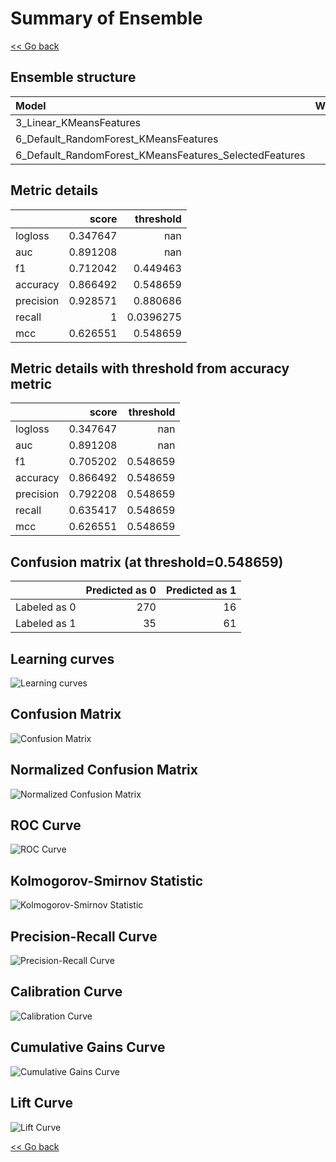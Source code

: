 # Summary of Ensemble

[<< Go back](../README.md)


## Ensemble structure
| Model                                                  |   Weight |
|:-------------------------------------------------------|---------:|
| 3_Linear_KMeansFeatures                                |        1 |
| 6_Default_RandomForest_KMeansFeatures                  |        1 |
| 6_Default_RandomForest_KMeansFeatures_SelectedFeatures |        1 |

## Metric details
|           |    score |   threshold |
|:----------|---------:|------------:|
| logloss   | 0.347647 | nan         |
| auc       | 0.891208 | nan         |
| f1        | 0.712042 |   0.449463  |
| accuracy  | 0.866492 |   0.548659  |
| precision | 0.928571 |   0.880686  |
| recall    | 1        |   0.0396275 |
| mcc       | 0.626551 |   0.548659  |


## Metric details with threshold from accuracy metric
|           |    score |   threshold |
|:----------|---------:|------------:|
| logloss   | 0.347647 |  nan        |
| auc       | 0.891208 |  nan        |
| f1        | 0.705202 |    0.548659 |
| accuracy  | 0.866492 |    0.548659 |
| precision | 0.792208 |    0.548659 |
| recall    | 0.635417 |    0.548659 |
| mcc       | 0.626551 |    0.548659 |


## Confusion matrix (at threshold=0.548659)
|              |   Predicted as 0 |   Predicted as 1 |
|:-------------|-----------------:|-----------------:|
| Labeled as 0 |              270 |               16 |
| Labeled as 1 |               35 |               61 |

## Learning curves
![Learning curves](learning_curves.png)
## Confusion Matrix

![Confusion Matrix](confusion_matrix.png)


## Normalized Confusion Matrix

![Normalized Confusion Matrix](confusion_matrix_normalized.png)


## ROC Curve

![ROC Curve](roc_curve.png)


## Kolmogorov-Smirnov Statistic

![Kolmogorov-Smirnov Statistic](ks_statistic.png)


## Precision-Recall Curve

![Precision-Recall Curve](precision_recall_curve.png)


## Calibration Curve

![Calibration Curve](calibration_curve_curve.png)


## Cumulative Gains Curve

![Cumulative Gains Curve](cumulative_gains_curve.png)


## Lift Curve

![Lift Curve](lift_curve.png)



[<< Go back](../README.md)
